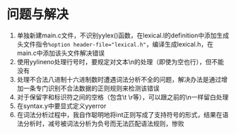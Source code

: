 # 问题与解决
1. 单独新建main.c文件，不识别yylex()函数，在lexical.l的definition中添加生成头文件指令`%option header-file="lexical.h"`，编译生成lexical.h，在main.c中添加该头文件解决错误
2. 使用yylineno处理行号时，要规定对文本\n的处理（即使为空也行），但不能没有
3. 处理不合法八进制十六进制数时遭遇词法分析不全的问题，解决办法是通过增加一条专门识别不合法数据的正则规则来检测该错误
4. 对于保留字和标识符之间的空格（包含\t \r等），可以跟之前的\n一样留白处理
5. 在syntax.y中要显式定义yyerror
6. 在词法分析过程中，我自作聪明地将int正则写成了支持符号的形式，结果在语法分析时，减号被词法分析为负号而无法匹配语法规则，惨败